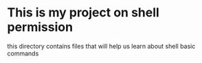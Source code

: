 # This is my project on shell permission
this directory contains files that will help us learn about shell basic commands
